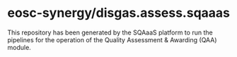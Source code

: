 <!--
SPDX-FileCopyrightText: Copyright contributors to the Software Quality Assurance as a Service (SQAaaS) project <sqaaas@ibergrid.eu>

SPDX-License-Identifier: GPL-3.0-only
-->

# eosc-synergy/disgas.assess.sqaaas
This repository has been generated by the SQAaaS platform to run the pipelines
for the operation of the
Quality Assessment & Awarding (QAA)
module.